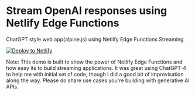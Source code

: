 # Stream OpenAI responses using Netlify Edge Functions

ChatGPT style web app(alpine.js) using Netlify Edge Functions Streaming

[![Deploy to Netlify](https://www.netlify.com/img/deploy/button.svg)](https://app.netlify.com/start/deploy?repository=https://github.com/netlify/openai-edge-functions)

Note: This demo is built to show the power of Netlify Edge Functions and how easy its to build streaming applications. It was great using ChatGPT-4 to help me with initial set of code, though I did a good bit of improvisation along the way. Please do share use cases you're building with generative AI APIs.
